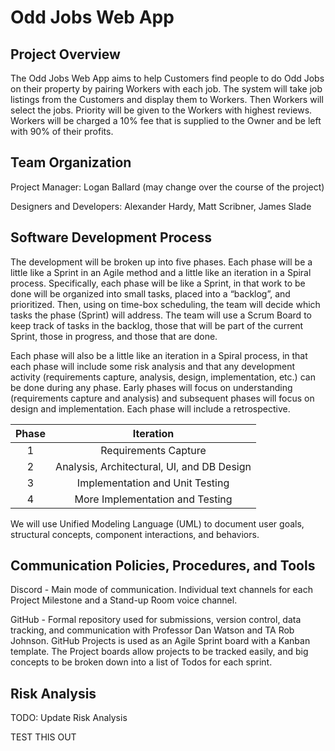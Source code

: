# Odd Jobs Web App

## Project Overview

The Odd Jobs Web App aims to help Customers find people to do Odd Jobs on their property by pairing Workers with each job. The system will take job listings from the Customers and display them to Workers. Then Workers will select the jobs. Priority will be given to the Workers with highest reviews. Workers will be charged a 10% fee that is supplied to the Owner and be left with 90% of their profits.

## Team Organization

Project Manager: Logan Ballard (may change over the course of the project)

Designers and Developers: Alexander Hardy, Matt Scribner, James Slade

## Software Development Process

The development will be broken up into five phases. Each phase will be a little like a Sprint in an Agile method and a little like an iteration in a Spiral process. Specifically, each phase will be like a Sprint, in that work to be done will be organized into small tasks, placed into a “backlog”, and prioritized. Then, using on time-box scheduling, the team will decide which tasks the phase (Sprint) will address. The team will use a Scrum Board to keep track of tasks in the backlog, those that will be part of the current Sprint, those in progress, and those that are done.

Each phase will also be a little like an iteration in a Spiral process, in that each phase will include some risk analysis and that any development activity (requirements capture, analysis, design, implementation, etc.) can be done during any phase. Early phases will focus on understanding (requirements capture and analysis) and subsequent phases will focus on design and implementation. Each phase will include a retrospective.

| Phase | Iteration |
| :-----: | :-----: |
| 1 | Requirements Capture |
| 2 | Analysis, Architectural, UI, and DB Design |
| 3 | Implementation and Unit Testing |
| 4 | More Implementation and Testing |

We will use Unified Modeling Language (UML) to document user goals, structural concepts, component interactions, and behaviors.

## Communication Policies, Procedures, and Tools

Discord - Main mode of communication. Individual text channels for each Project Milestone and a Stand-up Room voice channel.

GitHub - Formal repository used for submissions, version control, data tracking, and communication with Professor Dan Watson and TA Rob Johnson. GitHub Projects is used as an Agile Sprint board with a Kanban template. The Project boards allow projects to be tracked easily, and big concepts to be broken down into a list of Todos for each sprint.


## Risk Analysis

TODO: Update Risk Analysis

TEST THIS OUT

